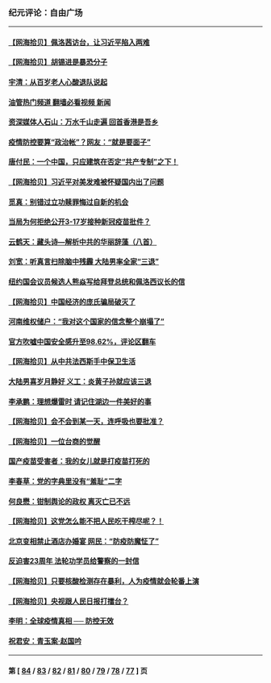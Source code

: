 ### 纪元评论：自由广场
---
#### [【网海拾贝】佩洛茜访台，让习近平陷入两难](../../pages/nsc993/n13794584.md?08040330) 
#### [【网海拾贝】胡锡进是暴恐分子](../../pages/nsc993/n13793871.md?08040330) 
#### [宇清：从百岁老人心酸退队说起](../../pages/nsc993/n13793811.md?08040330) 
#### [油管热门频道 翻墙必看视频 新闻](ok?08040330)
#### [资深媒体人石山：万水千山走遍 回首香港是吾乡](../../pages/nsc993/n13793455.md?08040330) 
#### [疫情防控要算“政治帐”？网友：“就是要面子”](../../pages/nsc993/n13793078.md?08040330) 
#### [唐付民：一个中国，只应建筑在否定“共产专制”之下！](../../pages/nsc993/n13793104.md?08040330) 
#### [【网海拾贝】习近平对美发难被怀疑国内出了问题](../../pages/nsc993/n13792623.md?08040330) 
#### [觅真：别错过立功赎罪悔过自新的机会](../../pages/nsc993/n13792611.md?08040330) 
#### [当局为何拒绝公开3-17岁接种新冠疫苗批件？](../../pages/nsc993/n13792608.md?08040330) 
#### [云鹤天：藏头诗—解析中共的华丽辞藻（八首）](../../pages/nsc993/n13792599.md?08040330) 
#### [刘宽：听真言扫除脑中残霾 大陆男率全家“三退”](../../pages/nsc993/n13792592.md?08040330) 
#### [纽约国会议员候选人熊焱写给拜登总统和佩洛西议长的信](../../pages/nsc993/n13792165.md?08040330) 
#### [【网海拾贝】中国经济的庞氏骗局破灭了](../../pages/nsc993/n13792098.md?08040330) 
#### [河南维权储户：“我对这个国家的信念整个崩塌了”](../../pages/nsc993/n13791473.md?08040330) 
#### [官方吹嘘中国安全感升至98.62%，评论区翻车](../../pages/nsc993/n13790750.md?08040330) 
#### [【网海拾贝】从中共法西斯手中保卫生活](../../pages/nsc993/n13790641.md?08040330) 
#### [大陆男喜岁月静好 义工：炎黄子孙就应该三退](../../pages/nsc993/n13789824.md?08040330) 
#### [李承鹏：理想爆雷时 请记住湖边一件美好的事](../../pages/nsc993/n13789582.md?08040330) 
#### [【网海拾贝】会不会到某一天，连呼吸也要批准？](../../pages/nsc993/n13789120.md?08040330) 
#### [【网海拾贝】一位台商的觉醒](../../pages/nsc993/n13788445.md?08040330) 
#### [国产疫苗受害者：我的女儿就是打疫苗打死的](../../pages/nsc993/n13788390.md?08040330) 
#### [李春草：党的字典里没有“羞耻”二字](../../pages/nsc993/n13787659.md?08040330) 
#### [何良懋：钳制舆论的政权 离灭亡已不远](../../pages/nsc993/n13786910.md?08040330) 
#### [【网海拾贝】这党怎么能不把人民吃干榨尽呢？！](../../pages/nsc993/n13785978.md?08040330) 
#### [北京变相禁止酒店办婚宴 网民：“防疫防魔怔了”](../../pages/nsc993/n13785973.md?08040330) 
#### [反迫害23周年 法轮功学员给警察的一封信](../../pages/nsc993/n13785419.md?08040330) 
#### [【网海拾贝】只要核酸检测存在暴利，人为疫情就会轮番上演](../../pages/nsc993/n13785150.md?08040330) 
#### [【网海拾贝】央视跟人民日报打擂台？](../../pages/nsc993/n13784361.md?08040330) 
#### [李明：全球疫情真相 ── 防控无效](../../pages/nsc993/n13783482.md?08040330) 
#### [祝君安：青玉案·赵国吟](../../pages/nsc993/n13783576.md?08040330) 

---
#### 第 [ [84](./84.md?08040330) / [83](./83.md?08040330) / [82](./82.md?08040330) / [81](./81.md?08040330) / [80](./80.md?08040330) / [79](./79.md?08040330) / [78](./78.md?08040330) / [77](./77.md?08040330) ] 页
